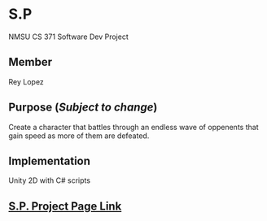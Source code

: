 # **S.P**
NMSU CS 371 Software Dev Project

## Member
Rey Lopez

## Purpose (*Subject to change*)
Create a character that battles through an endless wave of oppenents that gain speed as more of them are defeated.
## Implementation
Unity 2D with C# scripts

## [S.P. Project Page Link](docs/index.md)
